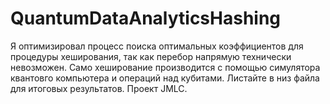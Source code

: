 # QuantumDataAnalyticsHashing
Я оптимизировал процесс поиска оптимальных коэффициентов для процедуры хеширования, так как перебор напрямую технически невозможен.
Само хеширование производится с помощью симулятора квантовго компьютера и операций над кубитами.
Листайте в низ файла для итоговых результатов.
Проект JMLC.
